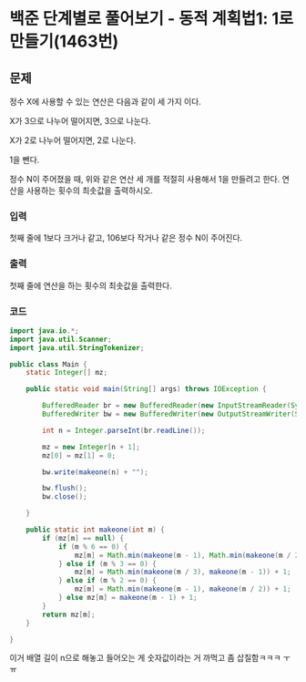 # 백준 단계별로 풀어보기 - 동적 계획법1: 1로 만들기(1463번)

## 문제
정수 X에 사용할 수 있는 연산은 다음과 같이 세 가지 이다.

X가 3으로 나누어 떨어지면, 3으로 나눈다.

X가 2로 나누어 떨어지면, 2로 나눈다.

1을 뺀다.

정수 N이 주어졌을 때, 위와 같은 연산 세 개를 적절히 사용해서 1을 만들려고 한다. 연산을 사용하는 횟수의 최솟값을 출력하시오.

### 입력
첫째 줄에 1보다 크거나 같고, 106보다 작거나 같은 정수 N이 주어진다.

### 출력
첫째 줄에 연산을 하는 횟수의 최솟값을 출력한다.

### 코드
```java
import java.io.*;
import java.util.Scanner;
import java.util.StringTokenizer;

public class Main {
    static Integer[] mz;

    public static void main(String[] args) throws IOException {

        BufferedReader br = new BufferedReader(new InputStreamReader(System.in));
        BufferedWriter bw = new BufferedWriter(new OutputStreamWriter(System.out));

        int n = Integer.parseInt(br.readLine());

        mz = new Integer[n + 1];
        mz[0] = mz[1] = 0;

        bw.write(makeone(n) + "");

        bw.flush();
        bw.close();

    }

    public static int makeone(int m) {
        if (mz[m] == null) {
            if (m % 6 == 0) {
                mz[m] = Math.min(makeone(m - 1), Math.min(makeone(m / 2), makeone(m / 3))) + 1;
            } else if (m % 3 == 0) {
                mz[m] = Math.min(makeone(m / 3), makeone(m - 1)) + 1;
            } else if (m % 2 == 0) {
                mz[m] = Math.min(makeone(m - 1), makeone(m / 2)) + 1;
            } else mz[m] = makeone(m - 1) + 1;
        }
        return mz[m];
    }

}
```

이거 배열 길이 n으로 해놓고 들어오는 게 숫자값이라는 거 까먹고 좀 삽질함ㅋㅋㅋ ㅜㅠ
